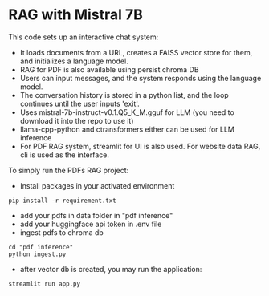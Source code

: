 # RAG with Mistral 7B

This code sets up an interactive chat system:
- It loads documents from a URL, creates a FAISS vector store for them, and initializes a language model.
- RAG for PDF is also available using persist chroma DB
- Users can input messages, and the system responds using the language model.
- The conversation history is stored in a python list, and the loop continues until the user inputs 'exit'.
- Uses mistral-7b-instruct-v0.1.Q5_K_M.gguf for LLM (you need to download it into the repo to use it)
- llama-cpp-python and ctransformers either can be used for LLM inference
- For PDF RAG system, streamlit for UI is also used. For website data RAG, cli is used as the interface.

To simply run the PDFs RAG project:
- Install packages in your activated environment
```
pip install -r requirement.txt
```
- add your pdfs in data folder in "pdf inference"
- add your huggingface api token in .env file 
- ingest pdfs to chroma db
```
cd "pdf inference"
python ingest.py
```
- after vector db is created, you may run the application:
```
streamlit run app.py
```